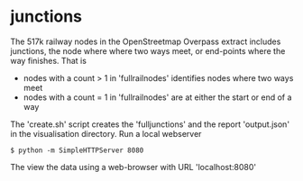 # junctions

   The 517k railway nodes in the OpenStreetmap Overpass extract includes junctions, the node where where two ways meet, or end-points where the way finishes. That is  

  * nodes with a count > 1 in 'fullrailnodes' identifies nodes where two ways meet  
  * nodes with a count = 1 in 'fullrailnodes' are at either the start or end of a way  

   
   The 'create.sh' script creates the 'fulljunctions' and the report 'output.json' in the visualisation directory. Run a local webserver  

```
$ python -m SimpleHTTPServer 8080
```

   The view the data using a web-browser with URL 'localhost:8080'  
